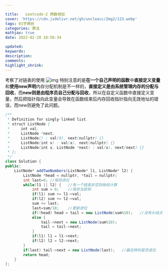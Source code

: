 ```yaml
---

title:   Leetcode-2 两数相加
cover: 'https://cdn.jsdelivr.net/gh/uncleacc/Img2/123.webp'
tags: 01字典树
categories: 算法
mathjax: true
date: 2022-02-20 10:56:34

updated: 
keywords: 
description: 
comments: 
highlight_shrink: 
---
```




考察了对链表的使用 ![img](https://img-blog.csdnimg.cn/f32296771e0e43e7b64b06a748d3b5da.png?x-oss-process=image/watermark,type_d3F5LXplbmhlaQ,shadow_50,text_Q1NETiBAUG9ja2V0X0NhdA==,size_20,color_FFFFFF,t_70,g_se,x_16) 特别注意的是**在一个自己声明的函数**中**直接定义变量**和**使用new声明**内存分配机制是不一样的，**直接定义是由系统管理内存的分配与回收**，而**new则是由程序员自己分配与回收**，所以在自定义函数中直接定义变量，然后把指针指向此变量会导致在函数结束后内存回收指针指向无效地址的错误，而new则避免了此问题。

```java
/**
 * Definition for singly-linked list.
 * struct ListNode {
 *     int val;
 *     ListNode *next;
 *     ListNode() : val(0), next(nullptr) {}
 *     ListNode(int x) : val(x), next(nullptr) {}
 *     ListNode(int x, ListNode *next) : val(x), next(next) {}
 * };
 */
class Solution {
public:
    ListNode* addTwoNumbers(ListNode* l1, ListNode* l2) {
        ListNode *head = nullptr, *tail = nullptr;
        int last=0;	//保存进位
        while(l1 || l2) {	//有一个链表非空则继续计算
            int sum = 0;	//保存当前和
            if(l1) sum += l1->val;
            if(l2) sum += l2->val;
            sum += last;
            last=sum/10;	//更新进位
            if(!head) head = tail = new ListNode(sum%10);	//没有头结点，所以第一个节点就是结构体节点，需要特判一下
            else {
                tail->next = new ListNode(sum%10);
                tail = tail->next;
            }
            if(l1) l1 = l1->next;
            if(l2) l2 = l2->next;
        }
        if(last) tail->next = new ListNode(last);	//最后特判是否进位
        return head;
    }
};
```

